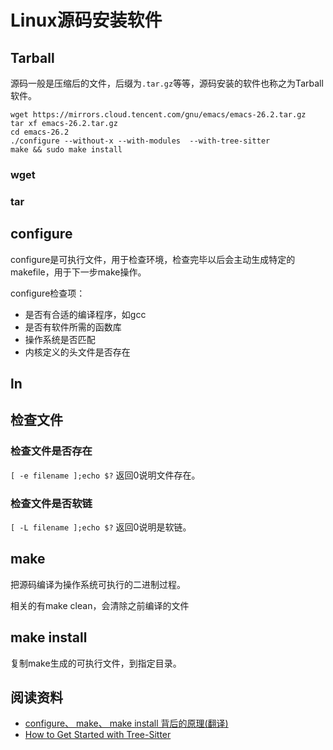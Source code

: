 # Linux源码安装软件

## Tarball

源码一般是压缩后的文件，后缀为`.tar.gz`等等，源码安装的软件也称之为Tarball软件。

```shell
wget https://mirrors.cloud.tencent.com/gnu/emacs/emacs-26.2.tar.gz
tar xf emacs-26.2.tar.gz
cd emacs-26.2
./configure --without-x --with-modules  --with-tree-sitter
make && sudo make install
```
### wget


### tar


## configure

configure是可执行文件，用于检查环境，检查完毕以后会主动生成特定的makefile，用于下一步make操作。

configure检查项：
- 是否有合适的编译程序，如gcc
- 是否有软件所需的函数库
- 操作系统是否匹配
- 内核定义的头文件是否存在

## ln

## 检查文件

### 检查文件是否存在

`[ -e filename ];echo $?`
返回0说明文件存在。

### 检查文件是否软链

`[ -L filename ];echo $?`
返回0说明是软链。

## make

把源码编译为操作系统可执行的二进制过程。

相关的有make clean，会清除之前编译的文件

## make install

复制make生成的可执行文件，到指定目录。


## 阅读资料

- [configure、 make、 make install 背后的原理(翻译)](https://zhuanlan.zhihu.com/p/77813702)
- [How to Get Started with Tree-Sitter](https://www.masteringemacs.org/article/how-to-get-started-tree-sitter)
